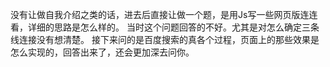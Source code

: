 没有让做自我介绍之类的话，进去后直接让做一个题，是用Js写一些网页版连连看，详细的思路是怎么样的。
当时这个问题回答的不好。尤其是对怎么确定三条线连接没有想清楚。
接下来问的是百度搜索的真各个过程，页面上的那些效果是怎么实现的，回答出来了，还会更加深去问你。